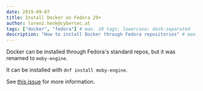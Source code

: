 ```yaml
---
date: 2019-09-07
title: Install Docker on Fedora 29+
author: lorenz.henk@cybertec.at
tags: ["docker", "fedora"] # max. 10 tags; lowercase; dash-separated
description: "How to install Docker through Fedora repositories" # max. 300 chars.
---
```


Docker can be installed through Fedora's standard repos, but it was renamed to `moby-engine`.

It can be installed with `dnf install moby-engine`.

See [this issue](https://github.com/docker/for-linux/issues/511#issuecomment-449535149) for more information.
